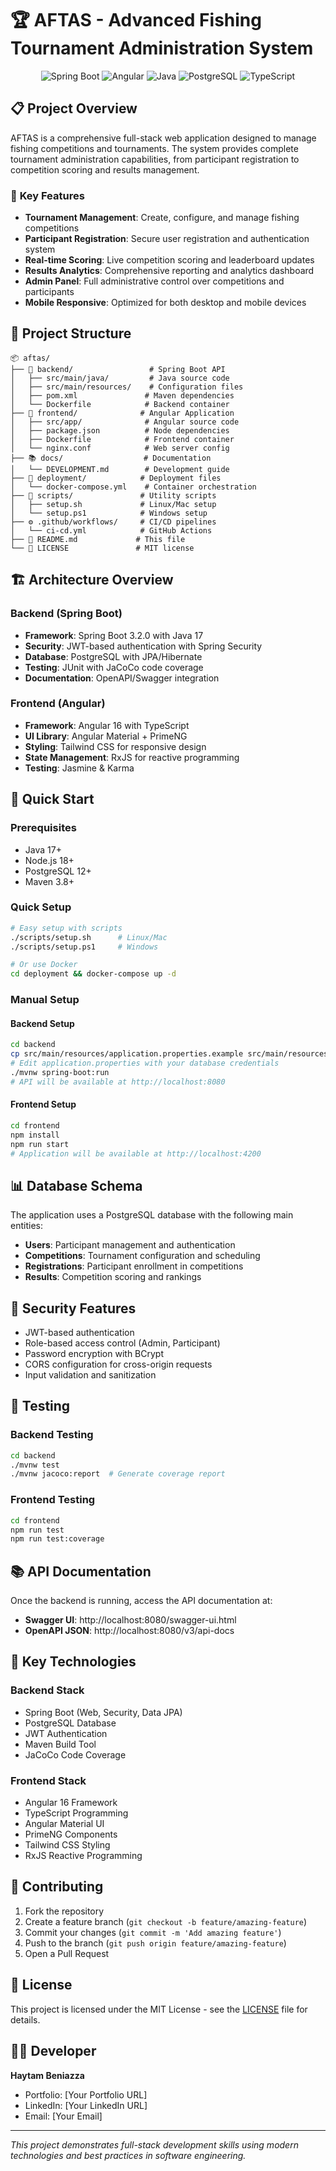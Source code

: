 # 🏆 AFTAS - Advanced Fishing Tournament Administration System

<p align="center">
  <img src="https://img.shields.io/badge/Spring%20Boot-3.2.0-green?style=for-the-badge&logo=spring" alt="Spring Boot">
  <img src="https://img.shields.io/badge/Angular-16-red?style=for-the-badge&logo=angular" alt="Angular">
  <img src="https://img.shields.io/badge/Java-17-orange?style=for-the-badge&logo=java" alt="Java">
  <img src="https://img.shields.io/badge/PostgreSQL-blue?style=for-the-badge&logo=postgresql" alt="PostgreSQL">
  <img src="https://img.shields.io/badge/TypeScript-blue?style=for-the-badge&logo=typescript" alt="TypeScript">
</p>

## 📋 **Project Overview**

AFTAS is a comprehensive full-stack web application designed to manage fishing competitions and tournaments. The system provides complete tournament administration capabilities, from participant registration to competition scoring and results management.

### 🎯 **Key Features**

- **Tournament Management**: Create, configure, and manage fishing competitions
- **Participant Registration**: Secure user registration and authentication system
- **Real-time Scoring**: Live competition scoring and leaderboard updates
- **Results Analytics**: Comprehensive reporting and analytics dashboard
- **Admin Panel**: Full administrative control over competitions and participants
- **Mobile Responsive**: Optimized for both desktop and mobile devices

## 📁 **Project Structure**

```
📦 aftas/
├── 🔧 backend/                 # Spring Boot API
│   ├── src/main/java/         # Java source code
│   ├── src/main/resources/    # Configuration files
│   ├── pom.xml               # Maven dependencies
│   └── Dockerfile            # Backend container
├── 🎨 frontend/              # Angular Application
│   ├── src/app/              # Angular source code
│   ├── package.json          # Node dependencies
│   ├── Dockerfile            # Frontend container
│   └── nginx.conf            # Web server config
├── 📚 docs/                  # Documentation
│   └── DEVELOPMENT.md        # Development guide
├── 🚀 deployment/            # Deployment files
│   └── docker-compose.yml    # Container orchestration
├── 🔧 scripts/               # Utility scripts
│   ├── setup.sh             # Linux/Mac setup
│   └── setup.ps1            # Windows setup
├── ⚙️ .github/workflows/     # CI/CD pipelines
│   └── ci-cd.yml            # GitHub Actions
├── 📄 README.md             # This file
└── 📜 LICENSE               # MIT license
```

## 🏗️ **Architecture Overview**

### **Backend (Spring Boot)**
- **Framework**: Spring Boot 3.2.0 with Java 17
- **Security**: JWT-based authentication with Spring Security
- **Database**: PostgreSQL with JPA/Hibernate
- **Testing**: JUnit with JaCoCo code coverage
- **Documentation**: OpenAPI/Swagger integration

### **Frontend (Angular)**
- **Framework**: Angular 16 with TypeScript
- **UI Library**: Angular Material + PrimeNG
- **Styling**: Tailwind CSS for responsive design
- **State Management**: RxJS for reactive programming
- **Testing**: Jasmine & Karma

## 🚀 **Quick Start**

### **Prerequisites**
- Java 17+
- Node.js 18+
- PostgreSQL 12+
- Maven 3.8+

### **Quick Setup**
```bash
# Easy setup with scripts
./scripts/setup.sh      # Linux/Mac
./scripts/setup.ps1     # Windows

# Or use Docker
cd deployment && docker-compose up -d
```

### **Manual Setup**

#### **Backend Setup**
```bash
cd backend
cp src/main/resources/application.properties.example src/main/resources/application.properties
# Edit application.properties with your database credentials
./mvnw spring-boot:run
# API will be available at http://localhost:8080
```

#### **Frontend Setup**
```bash
cd frontend
npm install
npm run start
# Application will be available at http://localhost:4200
```

## 📊 **Database Schema**

The application uses a PostgreSQL database with the following main entities:
- **Users**: Participant management and authentication
- **Competitions**: Tournament configuration and scheduling
- **Registrations**: Participant enrollment in competitions
- **Results**: Competition scoring and rankings

## 🔐 **Security Features**

- JWT-based authentication
- Role-based access control (Admin, Participant)
- Password encryption with BCrypt
- CORS configuration for cross-origin requests
- Input validation and sanitization

## 🧪 **Testing**

### **Backend Testing**
```bash
cd backend
./mvnw test
./mvnw jacoco:report  # Generate coverage report
```

### **Frontend Testing**
```bash
cd frontend
npm run test
npm run test:coverage
```

## 📚 **API Documentation**

Once the backend is running, access the API documentation at:
- **Swagger UI**: http://localhost:8080/swagger-ui.html
- **OpenAPI JSON**: http://localhost:8080/v3/api-docs

## 🌟 **Key Technologies**

### **Backend Stack**
- Spring Boot (Web, Security, Data JPA)
- PostgreSQL Database
- JWT Authentication
- Maven Build Tool
- JaCoCo Code Coverage

### **Frontend Stack**
- Angular 16 Framework
- TypeScript Programming
- Angular Material UI
- PrimeNG Components
- Tailwind CSS Styling
- RxJS Reactive Programming

## 🤝 **Contributing**

1. Fork the repository
2. Create a feature branch (`git checkout -b feature/amazing-feature`)
3. Commit your changes (`git commit -m 'Add amazing feature'`)
4. Push to the branch (`git push origin feature/amazing-feature`)
5. Open a Pull Request

## 📄 **License**

This project is licensed under the MIT License - see the [LICENSE](LICENSE) file for details.

## 👨‍💻 **Developer**

**Haytam Beniazza**
- Portfolio: [Your Portfolio URL]
- LinkedIn: [Your LinkedIn URL]
- Email: [Your Email]

---

*This project demonstrates full-stack development skills using modern technologies and best practices in software engineering.* 